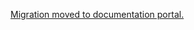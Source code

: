 [Migration moved to documentation portal.](https://sdk.gooddata.com/gooddata-ui/docs/about_gooddataui.html)
